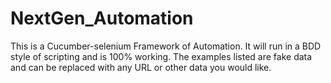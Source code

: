 # NextGen_Automation

This is a Cucumber-selenium Framework of Automation. It will run in a BDD style of scripting and is 100% working.
The examples listed are fake data and can be replaced with any URL or other data you would like. 
